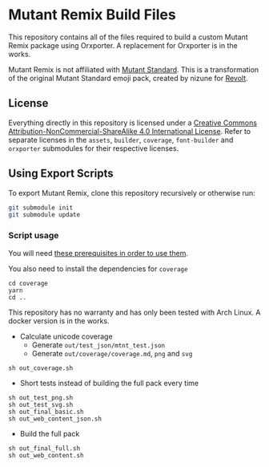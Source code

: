 # Mutant Remix Build Files

This repository contains all of the files required to build a custom Mutant Remix package using Orxporter. A replacement for Orxporter is in the works.

Mutant Remix is not affiliated with [Mutant Standard](https://mutant.tech/). This is a transformation of the original Mutant Standard emoji pack, created by nizune for [Revolt](https://revolt.chat/).

## License

Everything directly in this repository is licensed under a [Creative Commons Attribution-NonCommercial-ShareAlike 4.0 International License](https://creativecommons.org/licenses/by-nc-sa/4.0/). Refer to separate licenses in the `assets`, `builder`, `coverage`, `font-builder` and `orxporter` submodules for their respective licenses.

## Using Export Scripts

To export Mutant Remix, clone this repository recursively or otherwise run:

```bash
git submodule init
git submodule update
```

### Script usage
You will need [these prerequisites in order to use them](https://gitlab.insrt.uk/revolt/mutant-remix/orxporter#prerequisites).

You also need to install the dependencies for `coverage`

```
cd coverage
yarn
cd ..
```

This repository has no warranty and has only been tested with Arch Linux. A docker version is in the works.

- Calculate unicode coverage
    - Generate `out/test_json/mtnt_test.json`
    - Generate `out/coverage/coverage.md`, `png` and `svg`
```
sh out_coverage.sh
```

- Short tests instead of building the full pack every time
```
sh out_test_png.sh
sh out_test_svg.sh
sh out_final_basic.sh
sh out_web_content_json.sh
```

- Build the full pack
```
sh out_final_full.sh
sh out_web_content.sh
```
